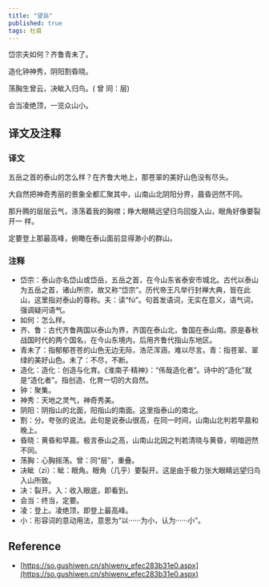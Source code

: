 ```yaml
---
title: "望岳"
published: true
tags: 杜甫
---
```


岱宗夫如何？齐鲁青未了。

造化钟神秀，阴阳割昏晓。

荡胸生曾云，决眦入归鸟。( 曾 同：层)

会当凌绝顶，一览众山小。

## 译文及注释

### 译文

五岳之首的泰山的怎么样？在齐鲁大地上，那苍翠的美好山色没有尽头。

大自然把神奇秀丽的景象全都汇聚其中，山南山北阴阳分界，晨昏迥然不同。

那升腾的层层云气，涤荡着我的胸襟；睁大眼睛远望归鸟回旋入山，眼角好像要裂开一
样。

定要登上那最高峰，俯瞰在泰山面前显得渺小的群山。

### 注释

- 岱宗：泰山亦名岱山或岱岳，五岳之首，在今山东省泰安市城北。古代以泰山为五岳之首，诸山所宗，故又称“岱宗”。历代帝王凡举行封禅大典，皆在此山，这里指对泰山的尊称。夫：读“fú”。句首发语词，无实在意义，语气词，强调疑问语气。
- 如何：怎么样。
- 齐、鲁：古代齐鲁两国以泰山为界，齐国在泰山北，鲁国在泰山南。原是春秋战国时代的两个国名，在今山东境内，后用齐鲁代指山东地区。
- 青未了：指郁郁苍苍的山色无边无际，浩茫浑涵，难以尽言。青：指苍翠、翠绿的美好山色。未了：不尽，不断。
- 造化：造化：创造与化育。《淮南子·精神》：“伟哉造化者”。诗中的“造化”就是“造化者”。指创造、化育一切的大自然。
- 钟：聚集。
- 神秀：天地之灵气，神奇秀美。
- 阴阳：阴指山的北面，阳指山的南面。这里指泰山的南北。
- 割：分。夸张的说法。此句是说泰山很高，在同一时间，山南山北判若早晨和晚上。
- 昏晓：黄昏和早晨。极言泰山之高，山南山北因之判若清晓与黄昏，明暗迥然不同。
- 荡胸：心胸摇荡。曾：同“层”，重叠。
- 决眦（zì）：眦：眼角。眼角（几乎）要裂开。这是由于极力张大眼睛远望归鸟入山所致。
- 决：裂开。入：收入眼底，即看到。
- 会当：终当，定要。
- 凌：登上。凌绝顶，即登上最高峰。
- 小：形容词的意动用法，意思为“以······为小，认为······小”。

## Reference

- [https://so.gushiwen.cn/shiwenv_efec283b31e0.aspx](https://so.gushiwen.cn/shiwenv_efec283b31e0.aspx)